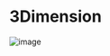 # 3Dimension

![image](https://github.com/EG-L/3Dimension/assets/81463782/c7cf6f3a-f1b1-4c57-ba70-566ca4e9567a)
